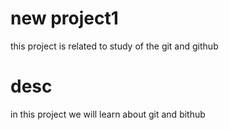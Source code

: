 # new project1
this project is related to study of the git and github

# desc
in this project we will learn about git and bithub